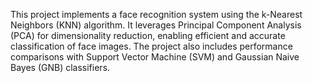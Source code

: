 This project implements a face recognition system using the k-Nearest Neighbors (KNN) algorithm. It leverages Principal Component Analysis (PCA) for dimensionality reduction, enabling efficient and accurate classification of face images. The project also includes performance comparisons with Support Vector Machine (SVM) and Gaussian Naive Bayes (GNB) classifiers.
